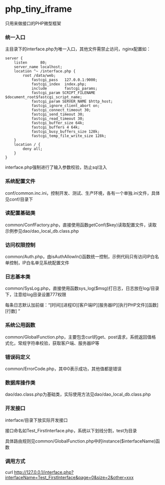 # php_tiny_iframe
只用来做接口的PHP微型框架

### 统一入口
主目录下的interface.php为唯一入口，其他文件需禁止访问，nginx配置如：

	server {
    	listen      80;
    	server_name localhost;
    	location ^~ /interface.php {
	 		root /data/web;
         		fastcgi_pass   127.0.0.1:9000;
         		fastcgi_index  index.php;
         		include        fastcgi_params;
         		fastcgi_param SCRIPT_FILENAME $document_root$fastcgi_script_name;
         		fastcgi_param SERVER_NAME $http_host;
         		fastcgi_ignore_client_abort on;
         		fastcgi_connect_timeout 30;
         		fastcgi_send_timeout 30;
         		fastcgi_read_timeout 30;
         		fastcgi_buffer_size 64k;
         		fastcgi_buffers 4 64k;
         		fastcgi_busy_buffers_size 128k;
         		fastcgi_temp_file_write_size 128k;
		}
		location / {
			deny all;
		}
	}
interface.php强制进行了输入参数校验，防止sql注入

### 系统配置文件

conf/common.inc.ini，控制开发、测试、生产环境，各有一个单独.ini文件，具体见conf/目录下


### 读配置基础类

common/ConfFactory.php，直接使用函数getConf($key)读取配置文件，读取示例参见dao/dao_local_db.class.php


### 访问权限控制

common/Auth.php，由isAuthAllowIn()函数统一控制，示例代码只有访问IP白名单控制，IP白名单见系统配置文件


### 日志基本类

common/SysLog.php，直接使用函数sys_log($msg)打日志，日志放在log/目录下，注意给log目录设置777权限

每条日志默认加前缀：“[时间][进程ID][客户端IP][服务器IP][执行PHP文件][函数][行数] ”


### 系统公用函数

common/GlobalFunction.php，主要包含curl的get、post请求，系统返回值格式化，常规字符串校验，获取客户端、服务器IP等


### 错误码定义

common/ErrorCode.php，其中0表示成功，其他值都是错误


### 数据库操作类

dao/dao.class.php为基础类，实际使用方法见dao/dao_local_db.class.php


### 开发接口

interface/目录下放实际开发接口

接口命名如Test_FirstInterface.php，系统以下划线分割，test为目录

具体路由规则见common/GlobalFunction.php中的instance($interfaceName)函数

### 调用方式

curl http://127.0.0.1/interface.php?interfaceName=Test_FirstInterface&page=0&size=2&other=xxx


